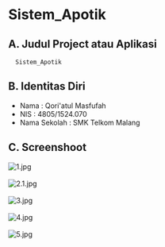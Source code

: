 # Sistem_Apotik

## A. Judul Project atau Aplikasi
      Sistem_Apotik

## B. Identitas Diri
   - Nama          : Qori'atul Masfufah
   - NIS           : 4805/1524.070
   - Nama Sekolah  : SMK Telkom Malang

## C. Screenshoot
  ![1.jpg](https://s17.postimg.org/4xvo1tgwf/image.png)<br><br>
  ![2.1.jpg](https://s17.postimg.org/7f7f94b3j/2.1.png)<br><br>
  ![3.jpg](https://s17.postimg.org/6cx8qm2kv/image.png)<br><br>
  ![4.jpg](https://s17.postimg.org/tedtwecj3/image.png)<br><br>
  ![5.jpg](https://s17.postimg.org/6cx8qo7qn/image.png)<br><br>
